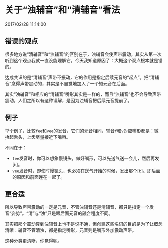 # 关于“浊辅音”和“清辅音”看法
2017/02/28 11:14:00


## 错误的观点

很多地方说“清辅音”和“浊辅音”的区别在于，浊辅音会使声带震动，其实从第一次听到这个观点我就一直没能理解它。今天我知道原因了：大概这个观点根本就是错的。

达成共识的是“清辅音”声带不振动，它的作用是指定后续元音的“起点”。把“清辅音”念得声带震动的，其实是不自觉地加入了一个短元音在后面。

其实“浊辅音”和相应的“清辅音”嘴形其实是一样的，而且“浊辅音”也不会导致声带震动，人们之所以有这种误解，是因为浊辅音把后续元音提前了。


## 例子

举个例子，比较`fee`和`vee`的发音，它们的元音相同，辅音`f`和`v`对应嘴形都是：微抬起舌头，上齿尽量接近下嘴唇。

不同在于：
- `fee`发音时，你可以想象慢镜头，做好嘴形，可以先送气送一会儿，然后再发[i:]。
- `vee`发音时，即使时慢镜头，也必须在送气开始的时候，发出那个[i:]。即后面的原因和前面连在一起了。


## 更合适

所以导致声带震动的一定是元音，不管浊辅音还是清辅音，都只是指定一个发音“姿势”。“清”与“浊”只是跟后面元音的融合程度不同。

其实把那个震动算到浊辅音上也不是说不通，但创建这些名词的目的是为了让概念清晰：辅音不管清浊，都是指定嘴形，元音则是嘴形外加震动声带。

这种分类更清晰，你觉得呢。

